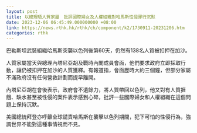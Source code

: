 ```yaml
---
layout: post
title: 以總理晤人質家屬　批評國際婦女及人權組織對哈馬斯性侵罪行沉默
date: 2023-12-06 06:45:49.000000000 +08:00
link: https://news.rthk.hk/rthk/ch/component/k2/1730911-20231206.htm
categories: rthk
---
```


巴勒斯坦武裝組織哈馬斯突襲以色列後第60天，仍然有138名人質被扣押在加沙。

人質家屬當天與總理內塔尼亞胡及戰時內閣成員會面，他們要求政府立即採取行動，讓仍被扣押在加沙的人質獲釋。有報道指，會面歷時大約三個鐘，但部分家屬不滿政府沒有任何營救計劃而提早離開。

內塔尼亞胡在會後表示，政府會不遺餘力，將人質帶回以色列，他又對有人質捱餓、缺水甚至被性侵的案件表示感到心碎，批評一些國際婦女和人權組織在這個問題上保持沉默。

美國總統拜登亦呼籲全球譴責哈馬斯在襲擊以色列期間，犯下可怕的性侵行為，強調世界不能對這種事情視而不見。
